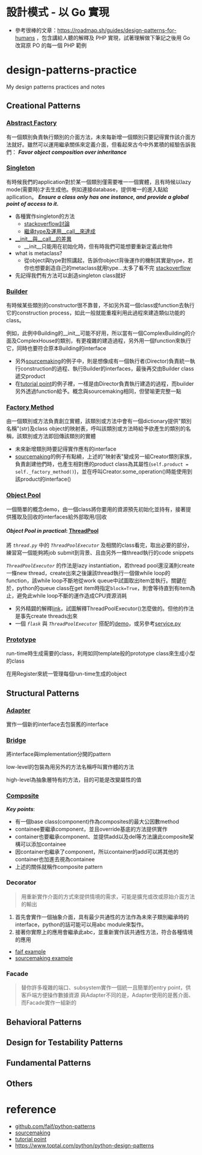 # 設計模式 - 以 Go 實現
- 參考很棒的文章：https://roadmap.sh/guides/design-patterns-for-humans ，包含講給人聽的解釋及 PHP 實現，試著理解做下筆記之後用 Go 改寫原 PO 的每一個 PHP 範例
# design-patterns-practice
My design patterns practices and notes

## Creational Patterns

### [Abstract Factory](creational-patterns/abstract_factory.py)
有一個類別負責執行類別的介面方法，未來每新增一個類別只要記得實作該介面方法就好。雖然可以運用繼承關係來定義介面，但看起來古今中外累積的經驗告訴我們： ***Favor object composition over inheritance***

### [Singleton](creational-patterns/singleton.py)
有時候我們的application對於某一個類別僅需要唯一一個實體，且有時候以lazy mode(需要時)才去生成他。例如連接database，提供唯一的進入點給apllication。 ***Ensure a class only has one instance, and provide a global point of access to it.***
- 各種實作singleton的方法
    - [stackoverflow討論](https://stackoverflow.com/questions/6760685/creating-a-singleton-in-python)
    - [繼承type及運用__call__來達成](https://sourcemaking.com/design_patterns/singleton/python/1)
- [__init__與__call__的差異](https://stackoverflow.com/questions/9663562/what-is-the-difference-between-init-and-call-in-python)
    - __init__只能用在初始化時，但有時我們可能想要重新定義此物件
- what is metaclass?
    - 從object與type對照講起，告訴你object背後運作的機制其實是type，若你也想要創造自己的metaclass就用type...太多了看不完 [stackoverflow](https://stackoverflow.com/a/6581949/8694937)
- 先記得我們有方法可以創造singleton class就好
### [Builder](creational-patterns/builder.py)
有時候某些類別的constructor很不靠普，不如另外寫一個class或function去執行它的construction process，如此一般就能重複利用此過程來建造類似功能的class。

例如，此例中Building的__init__可能不好用，所以當有一個ComplexBuilding的介面及ComplexHouse的類別，有更複雜的建造過程，另外用一個function來執行它，同時也要符合原本Building的interface
- 另外[sourcemaking](https://sourcemaking.com/design_patterns/builder/python/1)的例子中，則是想像成有一個執行者(Director)負責統一執行construction的過程、執行Builder的interfaces，最後再交由Builder class遞交product
- 在[tutorial point](https://www.tutorialspoint.com/python_design_patterns/python_design_patterns_builder.htm)的例子裡，一樣是由Director負責執行建造的過程，而builder另外透過function給予。概念與sourcemaking相同，但譬喻更完整一點
### [Factory Method](creational-patterns/factory_method.py)
由一個類別或方法負責創立實體，該類別或方法中會有一個dictionary提供"類別名稱"(str)及class object的映射表，呼叫該類別或方法時給予欲產生的類別的名稱，該類別或方法即回傳該類別的實體
- 未來新增類別時要記得實作應有的interface
- [sourcemaking](https://sourcemaking.com/design_patterns/factory_method/python/1)的例子有點繞，上述的"映射表"變成另一組Creator類別家族，負責創建他們時，也產生相對應的product class為其屬性(`self.product = self._factory_method()`)，並在呼叫Creator.some_operation()時能使用到該product的interface()
### [Object Pool](creational-patterns/object_pool.py)
一個簡單的概念demo，由一個class將你要用的資源預先初始化並持有，接著提供獲取及回收的interfaces給外部取用/回收

#### ***Object Pool in practical***: [ThreadPool](complex-practice/thread_pool.py)
將 *`thread.py`* 中的 *`ThreadPoolExecutor`* 及相關的class看完，取出必要的部分，練習寫一個能夠將job submit到背景、且由另外一條thread執行的code snippets

*`ThreadPoolExecutor`* 的作法是lazy instantiation，若thread pool還沒滿則create一條new thread，create出來之後讓該thread執行一個做while loop的function，該while loop不斷地從work queue中試圖取出item並執行。關鍵在於，python的queue class在get item時指定`block=True`，則會等待直到有item為止，避免此while loop不斷的運作造成CPU資源消耗
- 另外精闢的解釋[link](https://www.metachris.com/2016/04/python-threadpool/)，試圖解釋ThreadPoolExecutor()怎麼做的。但他的作法是事先create threads出來
- 一個 *`flask`* 與 *`ThreadPoolExecutor`* 搭配的[demo](https://gist.github.com/arshpreetsingh/006f4fafc7e20e94ad5be99b830a08c7)，或另參考[service.py](complex-practice/service.py)

### [Prototype](creational-patterns/prototype.py)
run-time時生成需要的class，利用如同template般的prototype class來生成小型的class

在用Register來統一管理每個run-time生成的object

## Structural Patterns
### [Adapter](structural-patterns/adapter.py)
實作一個新的interface去包裝舊的interface

### [Bridge](structural-patterns/bridge.py)
將interface與implementation分開的pattern

low-level的包裝為用另外的方法名稱呼叫實作體的方法

high-level為抽象層特有的方法，目的可能是改變屬性的值

### [Composite](structural-patterns/composite.py)
***Key points***:
- 有一個base class(component)作為composites的最大公因數method
- containee要繼承component，並且override基底的方法提供實作
- container也要繼承component、並提供add以及del等方法讓此composite架構可以添加containee
- 因container也繼承了component，所以container的add可以將其他的container也加進去視為containee
- 上述的關係就稱作composite pattern

### **Decorator**
> 用重新實作介面的方式來提供情境的需求，可能是擴充或改或原始介面方法的輸出
1. 首先會實作一個抽象介面，具有最少共通性的方法作為未來子類別繼承時的interface，python的話可能可以用abc module來製作。
2. 接著你實際上的應用會繼承此abc，並重新實作該共通性方法，符合各種情境的應用
- [faif example](https://github.com/faif/python-patterns/blob/master/patterns/structural/decorator.py)
- [sourcemaking example](https://sourcemaking.com/design_patterns/decorator/python/1)

### **Facade**
> 替你許多複雜的端口、subsystem實作一個統一且簡單的entry point，供客戶端方便操作數據資源
> 與Adapter不同的是，Adapter使用的是舊介面、而Facade實作一組新的


## Behavioral Patterns

## Design for Testability Patterns

## Fundamental Patterns

## Others


# reference
- [github.com/faif/python-patterns](https://github.com/faif/python-patterns)
- [sourcemaking](https://sourcemaking.com/design_patterns)
- [tutorial point](https://www.tutorialspoint.com/python_design_patterns/index.htm)
- https://www.toptal.com/python/python-design-patterns
